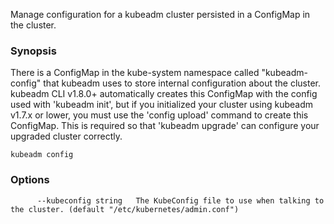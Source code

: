Manage configuration for a kubeadm cluster persisted in a ConfigMap in the cluster.

### Synopsis



There is a ConfigMap in the kube-system namespace called "kubeadm-config" that kubeadm uses to store internal configuration about the
cluster. kubeadm CLI v1.8.0+ automatically creates this ConfigMap with the config used with 'kubeadm init', but if you
initialized your cluster using kubeadm v1.7.x or lower, you must use the 'config upload' command to create this
ConfigMap. This is required so that 'kubeadm upgrade' can configure your upgraded cluster correctly.


```
kubeadm config
```

### Options

```
      --kubeconfig string   The KubeConfig file to use when talking to the cluster. (default "/etc/kubernetes/admin.conf")
```

